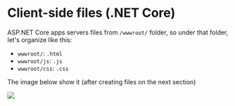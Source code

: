 # Client-side files (.NET Core)

ASP.NET Core apps servers files from `/wwwroot/` folder, so under that folder, let's organize like this:

- `wwwroot/`: `.html`
- `wwwroot/js`: `.js`
- `wwwroot/css`: `.css`

The image below show it (after creating files on the next section)

![](_media/netcore/project_all_files.png)